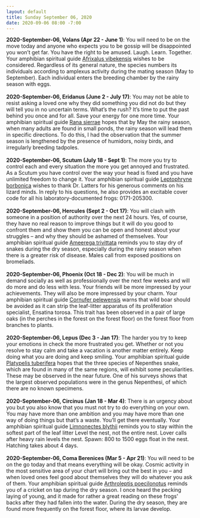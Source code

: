 ```yaml
---
layout: default
title: Sunday September 06, 2020
date: 2020-09-06 08:00 -7:00
---
```


**2020-September-06, Volans (Apr 22 - June 1)**: You will need to be on the move today and anyone who expects you to be gossip will be disappointed you won’t get far. You have the right to be amused. Laugh. Learn. Together. Your amphibian spiritual guide [Afrixalus vibekensis](https://amphibiaweb.org/cgi/amphib_query?where-genus=Afrixalus&where-species=vibekensis) wishes to be considered. Regardless of its general nature, the species numbers its individuals according to amplexus activity during the mating season (May to September). Each individual enters the breeding chamber by the rainy season with eggs. <br /><br />**2020-September-06, Eridanus (June 2 - July 17)**: You may not be able to resist asking a loved one why they did something you did not do but they will tell you in no uncertain terms. What’s the rush? It’s time to put the past behind you once and for all. Save your energy for one more time. Your amphibian spiritual guide [Rana sierrae](https://amphibiaweb.org/cgi/amphib_query?where-genus=Rana&where-species=sierrae) hopes that by May the rainy season, when many adults are found in small ponds, the rainy season will lead them in specific directions. To do this, I had the observation that the summer season is lengthened by the presence of humidors, noisy birds, and irregularly breeding tadpoles. <br /><br />**2020-September-06, Scutum (July 18 - Sept 1)**: The more you try to control each and every situation the more you get annoyed and frustrated. As a Scutum you have control over the way your head is fixed and you have unlimited freedom to change it. Your amphibian spiritual guide [Leptophryne borbonica](https://amphibiaweb.org/cgi/amphib_query?where-genus=Leptophryne&where-species=borbonica) wishes to thank Dr. Latters for his generous comments on his lizard minds. In reply to his questions, he also provides an excitable cover code for all his laboratory-documented frogs: 0171-205300. <br /><br />**2020-September-06, Hercules (Sept 2 - Oct 17)**: You will clash with someone in a position of authority over the next 24 hours. Yes, of course, they have no real reason to improve things but it will do you good to confront them and show them you can be open and honest about your struggles – and why they should be ashamed of themselves. Your amphibian spiritual guide [Ameerega trivittata](https://amphibiaweb.org/cgi/amphib_query?where-genus=Ameerega&where-species=trivittata) reminds you to stay dry of snakes during the dry season, especially during the rainy season when there is a greater risk of disease. Males call from exposed positions on bromeliads. <br /><br />**2020-September-06, Phoenix (Oct 18 - Dec 2)**: You will be much in demand socially as well as professionally over the next few weeks and will do more and do less with less. Your friends will be more impressed by your achievements. They will also be more impressed by your charm. Your amphibian spiritual guide [Cornufer pelewensis](https://amphibiaweb.org/cgi/amphib_query?where-genus=Cornufer&where-species=pelewensis) warns that wild boar should be avoided as it can strip the leaf-litter apparatus of its proliferation specialist, Ensatina torosa. This trait has been observed in a pair of large oaks (in the perches in the forest on the forest floor) on the forest floor from branches to plants. <br /><br />**2020-September-06, Lepus (Dec 3 - Jan 17)**: The harder you try to keep your emotions in check the more frustrated you get. Whether or not you resolve to stay calm and take a vacation is another matter entirely. Keep doing what you are doing and keep smiling. Your amphibian spiritual guide [Platypelis tuberifera](https://amphibiaweb.org/cgi/amphib_query?where-genus=Platypelis&where-species=tuberifera) hopes that the three species of Nepenthes snake, which are found in many of the same regions, will exhibit some peculiarities. These may be observed in the near future. One of his surveys shows that the largest observed populations were in the genus Nepenthesi, of which there are no known specimens. <br /><br />**2020-September-06, Circinus (Jan 18 - Mar 4)**: There is an urgency about you but you also know that you must not try to do everything on your own. You may have more than one ambition and you may have more than one way of doing things but that’s a waste. You’ll get there eventually. Your amphibian spiritual guide [Limnonectes blythii](https://amphibiaweb.org/cgi/amphib_query?where-genus=Limnonectes&where-species=blythii) reminds you to stay within the softest part of the leaf litter Level the nest, not the entire nest. Lover calls after heavy rain levels the nest. Spawn: 800 to 1500 eggs float in the nest. Hatching takes about 4 days. <br /><br />**2020-September-06, Coma Berenices (Mar 5 - Apr 21)**: You will need to be on the go today and that means everything will be okay. Cosmic activity in the most sensitive area of your chart will bring out the best in you – and when loved ones feel good about themselves they will do whatever you ask of them. Your amphibian spiritual guide [Arthroleptis poecilonotus](https://amphibiaweb.org/cgi/amphib_query?where-genus=Arthroleptis&where-species=poecilonotus) reminds you of a cricket on tap during the dry season. I once heard the pecking laying of young, and it made for rather a great reading on these frogs' backs after they had fallen into the water. During the dry season, they are found more frequently on the forest floor, where its larvae develop. <br /><br />